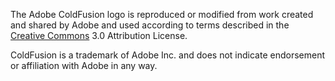 The Adobe ColdFusion logo is reproduced or modified from work created
and shared by Adobe and used according to terms described in
the [Creative Commons][1] 3.0 Attribution License.

ColdFusion is a trademark of Adobe Inc. and does not
indicate endorsement or affiliation with Adobe in any way.

[1]: https://creativecommons.org/licenses/by/3.0/
